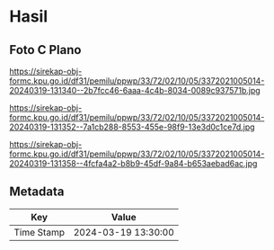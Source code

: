 # Hasil

## Foto C Plano

https://sirekap-obj-formc.kpu.go.id/df31/pemilu/ppwp/33/72/02/10/05/3372021005014-20240319-131340--2b7fcc46-6aaa-4c4b-8034-0089c937571b.jpg

https://sirekap-obj-formc.kpu.go.id/df31/pemilu/ppwp/33/72/02/10/05/3372021005014-20240319-131352--7a1cb288-8553-455e-98f9-13e3d0c1ce7d.jpg

https://sirekap-obj-formc.kpu.go.id/df31/pemilu/ppwp/33/72/02/10/05/3372021005014-20240319-131358--4fcfa4a2-b8b9-45df-9a84-b653aebad6ac.jpg


## Metadata

| Key        | Value               |
| ---------- | ------------------- |
| Time Stamp | 2024-03-19 13:30:00 |



